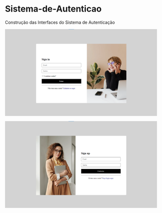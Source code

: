 # Sistema-de-Autenticao
Construção das Interfaces do Sistema de Autenticação

![alt text](https://github.com/gustavoestevesr/Sistema-de-Autentica-o/blob/main/sign%20in.png?raw=true)

![alt text](https://github.com/gustavoestevesr/Sistema-de-Autentica-o/blob/main/sign%20up.png)
